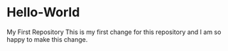 # Hello-World
My First Repository
This is my first change for this repository and I am so happy to make this change.
